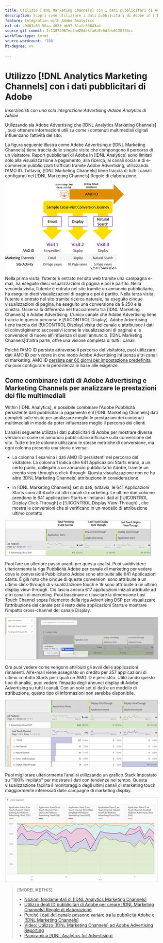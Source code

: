```yaml
---
title: Utilizzo [!DNL Marketing Channels] con i dati pubblicitari di Adobe
description: Scopri come utilizzare i dati pubblicitari di Adobe in [!DNL Analytics Marketing Channels].
feature: Integration with Adobe Analytics
exl-id: c9403a03-58aa-4633-bb97-51afc30843ad
source-git-commit: 1c13874967ec4ad264e5fa6a5e0dfeb6120f53cc
workflow-type: tm+mt
source-wordcount: '708'
ht-degree: 0%

---
```


# Utilizzo [!DNL Analytics Marketing Channels] con i dati pubblicitari di Adobe

*Inserzionisti con una sola integrazione Advertising-Adobe Analytics di Adobe*

Utilizzando sia Adobe Advertising che [!DNL Analytics Marketing Channels] , puoi ottenere informazioni utili su come i contenuti multimediali digitali influenzano l’attività del sito.

<!-- from video: By using Marketing Channels with your Adobe Advertising data, you can get a more holistic view of how your advertising efforts are affecting site behavior. In particular, you can see the value of your view-through and click-through data, and how your advertising assists or is assisted by other channels. -->

La figura seguente illustra come Adobe Advertising e [!DNL Marketing Channels] tiene traccia delle singole visite che compongono il percorso di un visitatore. Report pubblicitari di Adobe in [!DNL Analytics] sono limitati solo alla visualizzazione a pagamento, alla ricerca, ai canali social e di e-commerce pubblicizzati trafficati tramite Adobe Advertising, utilizzando l’AMO ID. Tuttavia, [!DNL Marketing Channels] tiene traccia di tutti i canali configurati nel [!DNL Marketing Channels] Regole di elaborazione.

![Come Adobe Advertising e [!DNL Marketing Channels] tenere traccia delle singole visite nel percorso di un visitatore](/help/integrations/assets/a4adc-mc-sample-journey2.png)

Nella prima visita, l’utente è entrato nel sito web tramite una campagna e-mail, ha eseguito dieci visualizzazioni di pagina e poi è partito. Nella seconda visita, l’utente è entrato nel sito tramite un annuncio pubblicitario, ha eseguito dieci visualizzazioni di pagina e poi è partito. Nella terza visita, l’utente è entrato nel sito tramite ricerca naturale, ha eseguito cinque visualizzazioni di pagina, ha eseguito una conversione da $ 250 e la sinistra. Osserva la differenza nel tracciamento tra [!DNL Marketing Channels] e Adobe Advertising. L&#39;unico canale che Adobe Advertising tiene traccia in questo percorso è [!UICONTROL Display]. Adobe Advertising tiene traccia dei [!UICONTROL Display] visita del canale e attribuisce i dati di coinvolgimento successivi (come le visualizzazioni di pagina) e le conversioni di nuovo all&#39;influenza di quell&#39;annuncio. [!DNL Marketing Channels]d&#39;altra parte, offre una visione completa di tutti i canali.

Poiché l’AMO ID persiste attraverso il percorso del visitatore, puoi utilizzare i dati AMO ID per vedere in che modo Adobe Advertising influenza altri canali di marketing. AMO ID [persiste per 60 giorni per impostazione predefinita](/help/integrations/analytics/overview.md), ma puoi configurare la persistenza in base alle esigenze.

## Come combinare i dati di Adobe Advertising e Marketing Channels per analizzare le prestazioni dei file multimediali

Within [!DNL Analytics], è possibile combinare l&#39;Adobe Pubblicità persistente dati pubblicitari a pagamento e il [!DNL Marketing Channels] dati completi sulle visite per analizzare meglio le prestazioni dei contenuti multimediali in modo da poter influenzare meglio il percorso dei clienti.

L’analisi seguente utilizza i dati pubblicitari di Adobe per mostrare diverse versioni di come un annuncio pubblicitario influisce sulla conversione del sito. Tutte e tre le colonne utilizzano le stesse metriche di conversione, ma ogni colonna presenta una storia diversa:

* La colonna 1 esamina i dati AMO ID persistenti nel percorso del visitatore. La colonna 1 indica che 641 Applicazioni Starts erano, a un certo punto, collegate a un annuncio pubblicitario Adobe, tramite un evento view-through o click-through. Questa visualizzazione non ne ha altre [!DNL Marketing Channels] attribuzione in considerazione.

* In [!DNL Marketing Channels] set di dati, tuttavia, le 641 Applicazioni Starts sono attribuite ad altri canali di marketing. Le ultime due colonne prendono le 641 applicazioni Starts e limitano i dati al [!UICONTROL Display Click-Through] e [!UICONTROL Display View-Through] , che mostra le conversioni che si verificano in un modello di attribuzione ultimo contatto.

![esempio di impatto di un annuncio visualizzato sulla conversione del sito](/help/integrations/assets/a4adc-mc-display-impact.png)

Puoi fare un ulteriore passo avanti per questa analisi. Puoi suddividere ulteriormente la riga Pubblicità Adobe per canale di marketing per vedere dove le conversioni Pubblicitario Adobe sono attribuite alle 641 Applicazioni Starts. È già noto che cinque di queste conversioni sono attribuite a un ultimo click-through di visualizzazione touch e 19 sono attribuite a un ultimo display view-through. Ciò lascia ancora 617 applicazioni iniziali attribuite ad altri canali di marketing. Puoi trascinare e rilasciare la dimensione Last Touch Channel sopra l’elemento della riga Advertising DSP per visualizzare l’attribuzione del canale per il resto delle applicazioni Starts e mostrare l’impatto cross-channel del canale Display.

![come aggiungere la dimensione Last Touch Channel](/help/integrations/assets/a4adc-mc-display-impact-ltc.png)

Ora puoi vedere come vengono attribuiti gli avvii delle applicazioni rimanenti. All’e-mail viene assegnato un credito per 357 applicazioni di ultimo contatto Starts per i quali un AMO ID è persistito. Utilizzando questo tipo di analisi, puoi vedere l’impatto degli annunci display di Adobe Advertising su tutti i canali. Con un solo set di dati e un modello di attribuzione, questo tipo di informazioni non sarebbe disponibile.

![esempio dell&#39;impatto cross-channel dei canali di visualizzazione](/help/integrations/assets/a4adc-mc-display-impact-x-channel.png)

Puoi migliorare ulteriormente l’analisi utilizzando un grafico Stack impostato su &quot;100% impilato&quot; per mostrare i dati con tendenze nel tempo. Questa visualizzazione facilita il monitoraggio degli ultimi canali di marketing touch maggiormente interessati dalle campagne di marketing display.

![esempio dell&#39;impatto cross-channel con tendenze dei canali di visualizzazione](/help/integrations/assets/a4adc-mc-display-impact-x-channel-trend.png)

>[!MORELIKETHIS]
>
>* [Nozioni fondamentali di [!DNL Analytics Marketing Channels]](mc-overview.md)
>* [Utilizzo degli ID pubblicitari di Adobe per creare [!DNL Marketing Channels] Regole di elaborazione](mc-ids.md)
>* [Perché i dati del canale possono variare tra la pubblicità Adobe e [!DNL Marketing Channels]](mc-data-variances.md)
>* [Video: Utilizzo [!DNL Marketing Channels] ad Adobe Advertising Reporting](https://experienceleague.adobe.com/docs/advertising-cloud-learn/tutorials/analytics/analytics-reporting-a4adc.html)
>* [Panoramica [!DNL Analytics for Advertising]](/help/integrations/analytics/overview.md)


